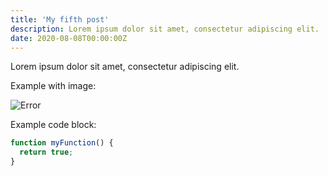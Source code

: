 ```yaml
---
title: 'My fifth post'
description: Lorem ipsum dolor sit amet, consectetur adipiscing elit.
date: 2020-08-08T00:00:00Z
---
```


Lorem ipsum dolor sit amet, consectetur adipiscing elit.

Example with image:

![Error](/assets/images/posts/error.png)

Example code block:

```js
function myFunction() {
  return true;
}
```
